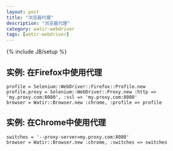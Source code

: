 ```yaml
---
layout: post
title: "浏览器代理"
description: "浏览器代理"
category: watir-webdriver
tags: [watir-webdriver]
---
```

{% include JB/setup %}
## 实例: 在Firefox中使用代理

	profile = Selenium::WebDriver::Firefox::Profile.new
	profile.proxy = Selenium::WebDriver::Proxy.new :http => 'my.proxy.com:8080', :ssl => 'my.proxy.com:8080'
	browser = Watir::Browser.new :chrome, :profile => profile

## 实例: 在Chrome中使用代理

	switches = '--proxy-server=my.proxy.com:8080'
	browser = Watir::Browser.new :chrome, :switches => switches


